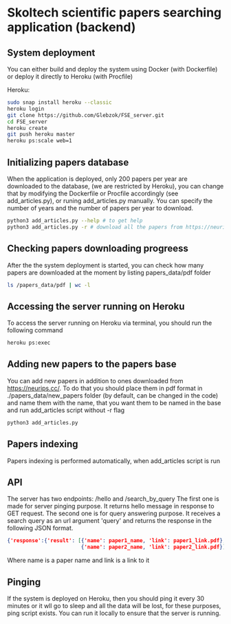 # Skoltech scientific papers searching application (backend)


## System deployment
You can either build and deploy the system using Docker (with Dockerfile) or deploy it directly to Heroku (with Procfile)

Heroku:
```bash
sudo snap install heroku --classic
heroku login
git clone https://github.com/Glebzok/FSE_server.git
cd FSE_server
heroku create
git push heroku master
heroku ps:scale web=1
```

## Initializing papers database
When the application is deployed, only 200 papers per year are downloaded to the database, (we are restricted by Heroku), you can change that by modifying the Dockerfile or Procfile accordingly (see add_articles.py), or runing add_articles.py manually.
You can specify the number of years and the number of papers per year to download.
```bash
python3 add_articles.py --help # to get help
python3 add_articles.py -r # download all the papers from https://neurips.cc/
```

## Checking papers downloading progreess
After the the system deployment is started, you can check how many papers are downloaded at the moment by listing papers_data/pdf folder
```bash
ls /papers_data/pdf | wc -l
```

## Accessing the server running on Heroku
To access the server running on Heroku via terminal, you should run the following command
```bash
heroku ps:exec
```

## Adding new papers to the papers base
You can add new papers in addition to ones downloaded from https://neurips.cc/.
To do that you should place them in pdf format in ./papers_data/new_papers folder (by default, can be changed in the code)
and name them with the name, that you want them to be named in the base and run add_articles script without -r flag 
```bash
python3 add_articles.py
```

## Papers indexing
Papers indexing is performed automatically, when add_articles script is run

## API
The server has two endpoints: /hello and /search_by_query
The first one is made for server pinging purpose. It returns hello message in response to GET request.
The second one is for query answering purpose. It receives a search query as an url argument 'query' and returns
the response in the following JSON format.
```json
{'response':{'result': [{'name': paper1_name, 'link': paper1_link.pdf}, 
                        {'name': paper2_name, 'link': paper2_link.pdf}]}}
``` 
Where name is a paper name and link is a link to it

## Pinging
If the system is deployed on Heroku, then you should ping it every 30 minutes or it wll go to sleep and all the data
will be lost, for these purposes, ping script exists. You can run it locally to ensure that the server is running. 
